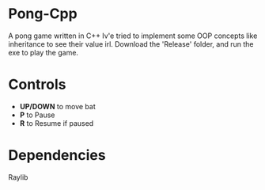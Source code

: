 # Pong-Cpp
A pong game written in C++
Iv'e tried to implement some OOP concepts like inheritance to see their value irl.
Download the 'Release' folder, and run the exe to play the game.

# Controls
* **UP/DOWN** to move bat
* **P** to Pause
* **R** to Resume if paused

# Dependencies
Raylib


